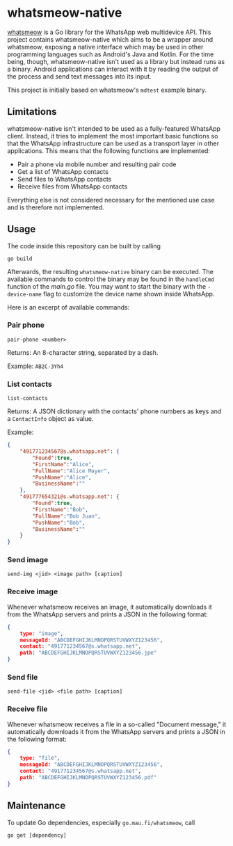 # whatsmeow-native

[whatsmeow](https://github.com/tulir/whatsmeow) is a Go library for the WhatsApp web multidevice API.
This project contains whatsmeow-native which aims to be a wrapper around whatsmeow, exposing a native
interface which may be used in other programming languages such as Android's Java and Kotlin.
For the time being, though, whatsmeow-native isn't used as a library but instead runs as a binary.
Android applications can interact with it by reading the output of the process and send text messages
into its input.

This project is initially based on whatsmeow's `mdtest` example binary.

## Limitations

whatsmeow-native isn't intended to be used as a fully-featured WhatsApp client. Instead, it tries to implement
the most important basic functions so that the WhatsApp infrastructure can be used as a transport layer in
other applications. This means that the following functions are implemented:

* Pair a phone via mobile number and resulting pair code
* Get a list of WhatsApp contacts
* Send files to WhatsApp contacts
* Receive files from WhatsApp contacts

Everything else is not considered necessary for the mentioned use case and is therefore not implemented.

## Usage

The code inside this repository can be built by calling

```
go build
```

Afterwards, the resulting `whatsmeow-native` binary can be executed. The available commands to control the
binary may be found in the `handleCmd` function of the _main.go_ file. You may want to start the binary with
the `-device-name` flag to customize the device name shown inside WhatsApp.

Here is an excerpt of available commands:

### Pair phone

`pair-phone <number>`

Returns: An 8-character string, separated by a dash.

Example: `AB2C-3Yh4`

### List contacts

`list-contacts`

Returns: A JSON dictionary with the contacts' phone numbers as keys and a `ContactInfo` object as value.

Example:

```json
{
    "491771234567@s.whatsapp.net": {
        "Found":true,
        "FirstName":"Alice",
        "FullName":"Alice Mayer",
        "PushName":"Alice",
        "BusinessName":""
    },
    "491777654321@s.whatsapp.net": {
        "Found":true,
        "FirstName":"Bob",
        "FullName":"Bob Juan",
        "PushName":"Bob",
        "BusinessName":""
    }
}
```

### Send image

`send-img <jid> <image path> [caption]`

### Receive image

Whenever whatsmeow receives an image, it automatically downloads it from the WhatsApp servers and prints a JSON in the following format:

```json
{
    type: "image",
    messageId: "ABCDEFGHIJKLMNOPQRSTUVWXYZ123456",
    contact: "491771234567@s.whatsapp.net",
    path: "ABCDEFGHIJKLMNOPQRSTUVWXYZ123456.jpe"
}
```

### Send file

`send-file <jid> <file path> [caption]`

### Receive file

Whenever whatsmeow receives a file in a so-called "Document message," it automatically downloads it from the WhatsApp servers and prints a JSON in the following format:

```json
{
    type: "file",
    messageId: "ABCDEFGHIJKLMNOPQRSTUVWXYZ123456",
    contact: "491771234567@s.whatsapp.net",
    path: "ABCDEFGHIJKLMNOPQRSTUVWXYZ123456.pdf"
}
```

## Maintenance

To update Go dependencies, especially `go.mau.fi/whatsmeow`, call

```
go get [dependency]
```
